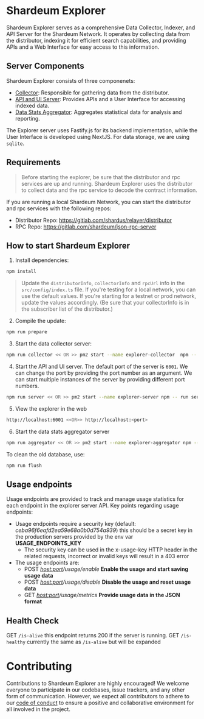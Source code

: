 # Shardeum Explorer

Shardeum Explorer serves as a comprehensive Data Collector, Indexer, and API Server for the Shardeum Network. It operates by collecting data from the distributor, indexing it for efficient search capabilities, and providing APIs and a Web Interface for easy access to this information.

## Server Components

Shardeum Explorer consists of three componenets:

- [Collector](./src/collector.ts): Responsible for gathering data from the distributor.
- [API and UI Server](./src/server.ts): Provides APIs and a User Interface for accessing indexed data.
- [Data Stats Aggregator](./src/aggregator.ts): Aggregates statistical data for analysis and reporting.

The Explorer server uses Fastify.js for its backend implementation, while the User Interface is developed using NextJS. For data storage, we are using `sqlite`.

## Requirements

> Before starting the explorer, be sure that the distributor and rpc services are up and running. Shardeum Explorer uses the distributor to collect data and the rpc service to decode the contract information.

If you are running a local Shardeum Network, you can start the distributor and rpc services with the following repos:

- Distributor Repo: https://gitlab.com/shardus/relayer/distributor
- RPC Repo: https://gitlab.com/shardeum/json-rpc-server

## How to start Shardeum Explorer

1. Install dependencies:

```bash
npm install
```

> Update the `distributorInfo`, `collectorInfo` and `rpcUrl` info in the `src/config/index.ts` file. If you're testing for a local network, you can use the default values. If you're starting for a testnet or prod network, update the values accordingly. (Be sure that your collectorInfo is in the subscriber list of the distributor.)

2. Compile the update:

```bash
npm run prepare
```

3. Start the data collector server:

```bash
npm run collector << OR >> pm2 start --name explorer-collector  npm -- run collector
```

4. Start the API and UI server. The default port of the server is `6001`. We can change the port by providing the port number as an argument. We can start multiple instances of the server by providing different port numbers.

```bash
npm run server << OR >> pm2 start --name explorer-server npm -- run server <port>
```

5. View the explorer in the web

```bash
http://localhost:6001 <<OR>> http://localhost:<port>
```

6. Start the data stats aggregator server

```bash
npm run aggregator << OR >> pm2 start --name explorer-aggregator npm -- run aggregator
```

To clean the old database, use:

```bash
npm run flush
```

## Usage endpoints

Usage endpoints are provided to track and manage usage statistics for each endpoint in the explorer server API. Key points regarding usage endpoints:

- Usage endpoints require a security key (default: _ceba96f6eafd2ea59e68a0b0d754a939_) this should be a secret key in the production servers provided by the env var **USAGE_ENDPOINTS_KEY**
  - The security key can be used in the x-usage-key HTTP header in the related requests, incorrect or invalid keys will result in a 403 error
- The usage endpoints are:
  - POST _<host:port>/usage/enable_ **Enable the usage and start saving usage data**
  - POST _<host:port>/usage/disable_ **Disable the usage and reset usage data**
  - GET _<host:port>/usage/metrics_ **Provide usage data in the JSON format**
  
## Health Check

GET `/is-alive` this endpoint returns 200 if the server is running.
GET `/is-healthy` currently the same as `/is-alive` but will be expanded

# Contributing

Contributions to Shardeum Explorer are highly encouraged! We welcome everyone to participate in our codebases, issue trackers, and any other form of communication. However, we expect all contributors to adhere to our [code of conduct](./CODE_OF_CONDUCT.md) to ensure a positive and collaborative environment for all involved in the project.
